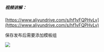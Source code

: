 ##### 视频讲解：

[https://www.aliyundrive.com/s/hf1vFQPHvLv](https://www.aliyundrive.com/s/hf1vFQPHvLv)

保存发布后需要添加模板组

![](https://cdn.nlark.com/yuque/0/2023/png/26726568/1690885053137-e562f474-565a-41bf-918e-52bee4efefb7.png)